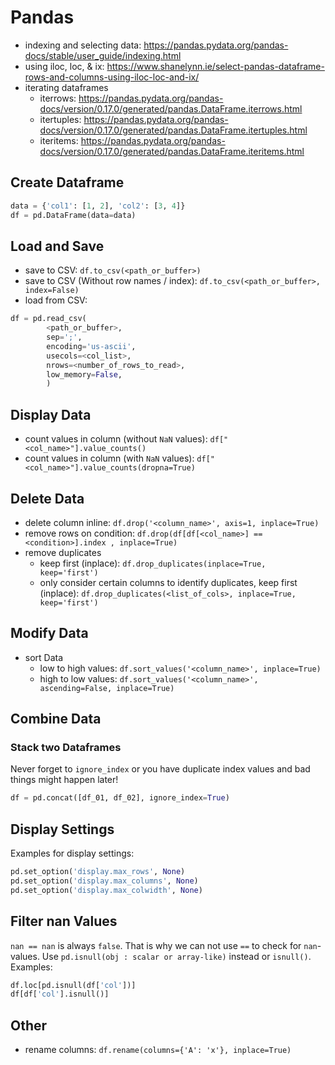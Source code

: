 # Pandas
- indexing and selecting data: <https://pandas.pydata.org/pandas-docs/stable/user_guide/indexing.html>
- using iloc, loc, & ix: <https://www.shanelynn.ie/select-pandas-dataframe-rows-and-columns-using-iloc-loc-and-ix/>
- iterating dataframes
  - iterrows: <https://pandas.pydata.org/pandas-docs/version/0.17.0/generated/pandas.DataFrame.iterrows.html>
  - itertuples: <https://pandas.pydata.org/pandas-docs/version/0.17.0/generated/pandas.DataFrame.itertuples.html>
  - iteritems: <https://pandas.pydata.org/pandas-docs/version/0.17.0/generated/pandas.DataFrame.iteritems.html>


## Create Dataframe
```python
data = {'col1': [1, 2], 'col2': [3, 4]}
df = pd.DataFrame(data=data)
```

## Load and Save
- save to CSV: `df.to_csv(<path_or_buffer>)`
- save to CSV (Without row names / index): `df.to_csv(<path_or_buffer>, index=False)`
- load from CSV:
```python
df = pd.read_csv(
        <path_or_buffer>,
        sep=';',
        encoding='us-ascii',
        usecols=<col_list>,
        nrows=<number_of_rows_to_read>,
        low_memory=False,
        )
```

## Display Data
- count values in column (without `NaN` values): `df["<col_name>"].value_counts()`
- count values in column (with `NaN` values): `df["<col_name>"].value_counts(dropna=True)`

## Delete Data
- delete column inline: `df.drop('<column_name>', axis=1, inplace=True)`
- remove rows on condition: `df.drop(df[df[<col_name>] == <condition>].index , inplace=True)`
- remove duplicates
  - keep first (inplace): `df.drop_duplicates(inplace=True, keep='first')`
  - only consider certain columns to identify duplicates, keep first (inplace): `df.drop_duplicates(<list_of_cols>, inplace=True, keep='first')`

## Modify Data
- sort Data
  - low to high values: `df.sort_values('<column_name>', inplace=True)`
  - high to low values: `df.sort_values('<column_name>', ascending=False, inplace=True)`

## Combine Data

### Stack two Dataframes
Never forget to `ignore_index` or you have duplicate index values and
bad things might happen later!
```python
df = pd.concat([df_01, df_02], ignore_index=True)
```

## Display Settings
Examples for display settings:
```python
pd.set_option('display.max_rows', None)
pd.set_option('display.max_columns', None)
pd.set_option('display.max_colwidth', None)
```

## Filter nan Values
`nan == nan` is always `false`. That is why we can not use `==` to
check for `nan`-values. Use `pd.isnull(obj : scalar or array-like)`
instead or `isnull()`. Examples:
```python
df.loc[pd.isnull(df['col'])]
df[df['col'].isnull()]
```

## Other
- rename columns: `df.rename(columns={'A': 'x'}, inplace=True)`
